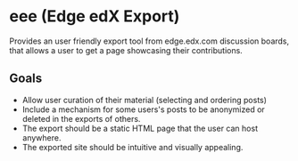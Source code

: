 # eee (Edge edX Export)

Provides an user friendly export tool from edge.edx.com discussion boards,
that allows a user to get a  page showcasing their contributions.

## Goals
* Allow user curation of their material (selecting and ordering posts)
* Include a mechanism for some users's posts to be anonymized or deleted
  in the exports of others.
* The export should be a static HTML page that the user can host anywhere.
* The exported site should be intuitive and visually appealing.


